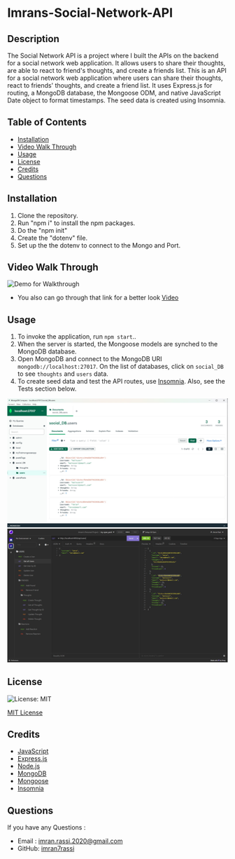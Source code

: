 # Imrans-Social-Network-API

## Description

The Social Network API is a project where I built the APIs on the backend for a social network web application. It allows users to share their thoughts, are able to react to friend's thoughts, and create a friends list. This is an API for a social network web application where users can share their thoughts, react to friends' thoughts, and create a friend list. It uses Express.js for routing, a MongoDB database, the Mongoose ODM, and native JavaScript Date object to format timestamps. The seed data is created using Insomnia.


## Table of Contents
* [Installation](#installation)
* [Video Walk Through](#videowalkthrough)
* [Usage](#usage)
* [License](#license)
* [Credits](#credits)
* [Questions](#questions)

## Installation

1. Clone the repository.
2. Run "npm i" to install the npm packages.
3. Do the "npm init"
4. Create the "dotenv" file.
5. Set up the the dotenv to connect to the Mongo and Port.

## Video Walk Through

![Demo for Walkthrough](./Assets/demo.gif)



* You also can go through that link for a better look <a href="https://drive.google.com/file/d/1QuRfxqSYMGnaCaKIVXkTyDJaukKP_DLz/view">Video</a>


## Usage 

1. To invoke the application, run `npm start`..
2. When the server is started, the Mongoose models are synched to the MongoDB database.
3. Open MongoDB and connect to the MongoDB URI `mongodb://localhost:27017`. On the list of databases, click on `social_DB` to see `thoughts` and `users` data.
4. To create seed data and test the API routes, use [Insomnia](https://insomnia.rest/download). Also, see the Tests section below.

![](./Assets/Screenshot%20mongo.jpg) ![](./Assets/insomnia.jpg)

## License

![License: MIT](https://img.shields.io/github/license/TheInfamousGrim/orm-e-commerce-back-end?color=yellow)

[MIT License](./LICENSE)

## Credits

- [JavaScript](https://developer.mozilla.org/en-US/docs/Web/JavaScript)
- [Express.js](https://expressjs.com/)
- [Node.js](https://nodejs.org/en/)
- [MongoDB](https://www.mongodb.com/)
- [Mongoose](https://mongoosejs.com/)
- [Insomnia](https://insomnia.rest/)


## Questions

If you have any Questions :
  * Email : imran.rassi.2020@gmail.com
  * GitHub: [imran7rassi](https://github.com/imran7rassi)
